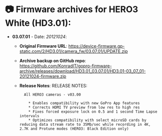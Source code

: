 # 📷 Firmware archives for HERO3 White (HD3.01):

- **03.07.01** - Date: *20121024*:
	- **Original Firmware URL**: https://device-firmware.gp-static.com/2/HD3.01/camera_fw/03.07.01/UPDATE.zip
	- **Archive backup on GitHub repo**: https://github.com/KonradIT/gopro-firmware-archive/releases/download/HD3.01_03.07.01/HD3.01-03_07_01-20121024-firmware.zip
	- **Release Notes**:
            RELEASE NOTES:
			
			All HERO3 cameras - v03.00
			
			  * Enables compatibility with new GoPro App features
			  * Corrects HDMI TV preview from low res to high res
			  * Fixes forced exposure lock on 0.5 and 1 second Time Lapse intervals
			  * Optimizes compatibility with select microSD cards by reducing data stream rate to 35Mb/sec while recording in 4K, 2.7K and Protune modes (HERO3: Black Edition only)
			
			

